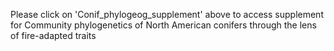 Please click on 'Conif_phylogeog_supplement' above to access supplement for Community phylogenetics of North American conifers through the lens of fire-adapted traits
